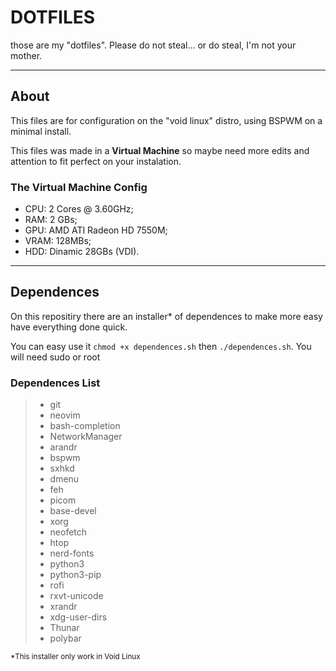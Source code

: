 # DOTFILES

those are my "dotfiles". Please do not steal... or do steal, I'm not your mother.

---
## About

This files are for configuration on the "void linux" distro, using BSPWM on a minimal install.

This files was made in a **Virtual Machine** so maybe need more edits and attention to fit perfect on your instalation.

### The Virtual Machine Config

- CPU: 2 Cores @ 3.60GHz;
- RAM: 2 GBs;
- GPU: AMD ATI Radeon HD 7550M;
- VRAM: 128MBs;
- HDD: Dinamic 28GBs (VDI).

---
## Dependences

On this repositiry there are an installer* of dependences to make more easy have everything done quick.

You can easy use it `chmod +x dependences.sh` then `./dependences.sh`. You will need sudo or root

### Dependences List

> - git
> - neovim
> - bash-completion
> - NetworkManager
> - arandr
> - bspwm
> - sxhkd
> - dmenu
> - feh
> - picom
> - base-devel
> - xorg
> - neofetch
> - htop
> - nerd-fonts
> - python3
> - python3-pip
> - rofi
> - rxvt-unicode
> - xrandr
> - xdg-user-dirs
> - Thunar
> - polybar

<small>
*This installer only work in Void Linux
</small>